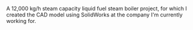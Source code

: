 A 12,000 kg/h steam capacity liquid fuel steam boiler project, for which I created the CAD model using SolidWorks at the company I'm currently working for.
